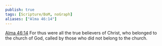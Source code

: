 ```yaml
---
publish: true
tags: [Scripture/BoM, noGraph]
aliases: ["Alma 46:14"]
---
```

[Alma 46:14](https://churchofjesuschrist.org/study/scriptures/bofm/alma/46?lang=eng&id=p14#p14) For thus were all the true believers of Christ, who belonged to the church of God, called by those who did not belong to the church.
